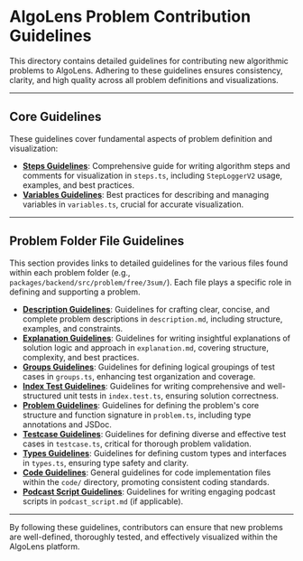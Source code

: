 # AlgoLens Problem Contribution Guidelines

This directory contains detailed guidelines for contributing new algorithmic problems to AlgoLens. Adhering to these guidelines ensures consistency, clarity, and high quality across all problem definitions and visualizations.

---

## Core Guidelines

These guidelines cover fundamental aspects of problem definition and visualization:

- [**Steps Guidelines**](./steps-guidelines.md): Comprehensive guide for writing algorithm steps and comments for visualization in `steps.ts`, including `StepLoggerV2` usage, examples, and best practices.
- [**Variables Guidelines**](./variables-guidelines.md): Best practices for describing and managing variables in `variables.ts`, crucial for accurate visualization.

---

## Problem Folder File Guidelines

This section provides links to detailed guidelines for the various files found within each problem folder (e.g., `packages/backend/src/problem/free/3sum/`). Each file plays a specific role in defining and supporting a problem.

- [**Description Guidelines**](./description-guidelines.md): Guidelines for crafting clear, concise, and complete problem descriptions in `description.md`, including structure, examples, and constraints.
- [**Explanation Guidelines**](./explanation-guidelines.md): Guidelines for writing insightful explanations of solution logic and approach in `explanation.md`, covering structure, complexity, and best practices.
- [**Groups Guidelines**](./groups-guidelines.md): Guidelines for defining logical groupings of test cases in `groups.ts`, enhancing test organization and coverage.
- [**Index Test Guidelines**](./index-test-guidelines.md): Guidelines for writing comprehensive and well-structured unit tests in `index.test.ts`, ensuring solution correctness.
- [**Problem Guidelines**](./problem-guidelines.md): Guidelines for defining the problem's core structure and function signature in `problem.ts`, including type annotations and JSDoc.
- [**Testcase Guidelines**](./testcase-guidelines.md): Guidelines for defining diverse and effective test cases in `testcase.ts`, critical for thorough problem validation.
- [**Types Guidelines**](./types-guidelines.md): Guidelines for defining custom types and interfaces in `types.ts`, ensuring type safety and clarity.
- [**Code Guidelines**](./code-guidelines.md): General guidelines for code implementation files within the `code/` directory, promoting consistent coding standards.
- [**Podcast Script Guidelines**](./podcast-script-guidelines.md): Guidelines for writing engaging podcast scripts in `podcast_script.md` (if applicable).

---

By following these guidelines, contributors can ensure that new problems are well-defined, thoroughly tested, and effectively visualized within the AlgoLens platform.